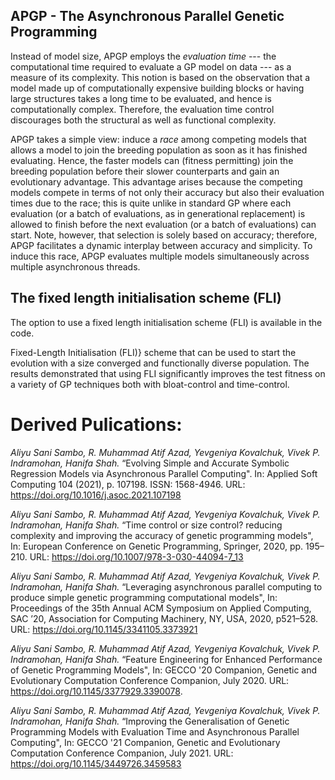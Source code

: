 ## APGP - The Asynchronous Parallel Genetic Programming 


Instead of model size, APGP employs the *evaluation time* --- the computational time required to evaluate a GP model on data --- as a measure of its complexity. This notion is based on the observation that a model made up of computationally expensive building blocks or having large structures takes a long time to be evaluated, and hence is computationally complex. Therefore, the evaluation time control discourages both the structural as well as functional complexity. 

APGP takes a simple view: induce a *race* among competing models that allows a model to join the breeding population as soon as it has finished evaluating. Hence, the faster models can (fitness permitting) join the breeding population before their slower counterparts and gain an evolutionary advantage. This advantage arises because the competing models compete in terms of not only their accuracy but also their evaluation times due to the race; this is quite unlike in standard GP where each evaluation (or a batch of evaluations, as in generational replacement) is allowed to finish before the next evaluation (or a batch of evaluations) can start. Note, however, that selection is solely based on accuracy; therefore, APGP facilitates a dynamic interplay between accuracy and simplicity. To induce this race, APGP evaluates multiple models simultaneously across multiple asynchronous threads. 


## The fixed length initialisation scheme (FLI)
The option to use a fixed length initialisation scheme (FLI) is available in the code.

Fixed-Length Initialisation (FLI)}  scheme that can be used to start the evolution with a size converged and functionally diverse population.  The results demonstrated that using FLI significantly improves the test fitness on a variety of GP techniques both with bloat-control and time-control.


# Derived Pulications:

*Aliyu Sani Sambo, R. Muhammad Atif Azad, Yevgeniya Kovalchuk, Vivek P. Indramohan, Hanifa Shah.*  “Evolving Simple and Accurate Symbolic Regression Models via Asynchronous Parallel Computing". In: Applied Soft Computing 104 (2021), p. 107198. ISSN: 1568-4946.
 URL: https://doi.org/10.1016/j.asoc.2021.107198

*Aliyu Sani Sambo, R. Muhammad Atif Azad, Yevgeniya Kovalchuk, Vivek P. Indramohan, Hanifa Shah.*  “Time control or size control? reducing complexity and improving the accuracy of genetic programming models", In: European Conference on Genetic Programming, Springer, 2020, pp. 195–210. URL: https://doi.org/10.1007/978-3-030-44094-7_13

*Aliyu Sani Sambo, R. Muhammad Atif Azad, Yevgeniya Kovalchuk, Vivek P. Indramohan, Hanifa Shah.* “Leveraging asynchronous parallel computing to produce simple genetic programming computational models", In: Proceedings of the 35th Annual ACM Symposium on Applied Computing, SAC ’20, Association for Computing Machinery, NY, USA, 2020, p521–528. URL: https://doi.org/10.1145/3341105.3373921

*Aliyu Sani Sambo, R. Muhammad Atif Azad, Yevgeniya Kovalchuk, Vivek P. Indramohan, Hanifa Shah.* “Feature Engineering for Enhanced Performance of Genetic Programming Models",
In: GECCO '20 Companion, Genetic and Evolutionary Computation Conference Companion, July 2020. URL: https://doi.org/10.1145/3377929.3390078.
 
*Aliyu Sani Sambo, R. Muhammad Atif Azad, Yevgeniya Kovalchuk, Vivek P. Indramohan, Hanifa Shah.*  “Improving the Generalisation of Genetic Programming Models with Evaluation Time and Asynchronous Parallel Computing", In: GECCO '21 Companion, Genetic and Evolutionary Computation Conference Companion, July 2021. URL: https://doi.org/10.1145/3449726.3459583

